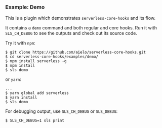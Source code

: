 ### Example: Demo

This is a plugin which demonstrates `serverless-core-hooks` and its flow.

It contains a `demo` command and both regular and core hooks.
Run it with `SLS_CH_DEBUG` to see the outputs and check out its source code.

Try it with `npm`:
```
$ git clone https://github.com/aielo/serverless-core-hooks.git
$ cd serverless-core-hooks/examples/demo/
$ npm install serverless -g
$ npm install
$ sls demo
```
or `yarn`:
```
...
$ yarn global add serverless
$ yarn install
$ sls demo
```

For debugging output, use `SLS_CH_DEBUG` or `SLS_DEBUG`:
```
$ SLS_CH_DEBUG=1 sls print
```
